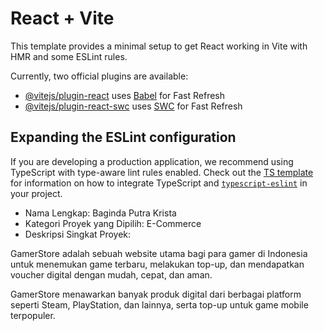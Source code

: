 # React + Vite

This template provides a minimal setup to get React working in Vite with HMR and some ESLint rules.

Currently, two official plugins are available:

- [@vitejs/plugin-react](https://github.com/vitejs/vite-plugin-react/blob/main/packages/plugin-react) uses [Babel](https://babeljs.io/) for Fast Refresh
- [@vitejs/plugin-react-swc](https://github.com/vitejs/vite-plugin-react/blob/main/packages/plugin-react-swc) uses [SWC](https://swc.rs/) for Fast Refresh

## Expanding the ESLint configuration

If you are developing a production application, we recommend using TypeScript with type-aware lint rules enabled. Check out the [TS template](https://github.com/vitejs/vite/tree/main/packages/create-vite/template-react-ts) for information on how to integrate TypeScript and [`typescript-eslint`](https://typescript-eslint.io) in your project.

- Nama Lengkap: Baginda Putra Krista
- Kategori Proyek yang Dipilih: E-Commerce
- Deskripsi Singkat Proyek:

GamerStore adalah sebuah website utama bagi para gamer di Indonesia untuk menemukan game terbaru, melakukan top-up, dan mendapatkan voucher digital dengan mudah, cepat, dan aman.

GamerStore menawarkan banyak produk digital dari berbagai platform seperti Steam, PlayStation, dan lainnya, serta top-up untuk game mobile terpopuler.

